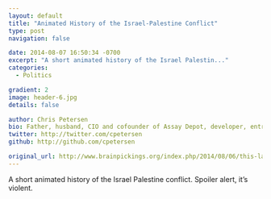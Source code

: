 ```yaml
---
layout: default
title: "Animated History of the Israel-Palestine Conflict"
type: post
navigation: false

date: 2014-08-07 16:50:34 -0700
excerpt: "A short animated history of the Israel Palestin..."
categories:
  - Politics

gradient: 2
image: header-6.jpg
details: false

author: Chris Petersen
bio: Father, husband, CIO and cofounder of Assay Depot, developer, entrepreneur and technologist.
twitter: http://twitter.com/cpetersen
github: http://github.com/cpetersen

original_url: http://www.brainpickings.org/index.php/2014/08/06/this-land-is-mine-nina-paley/
---
```



A short animated history of the Israel Palestine conflict. Spoiler alert, it’s violent.
